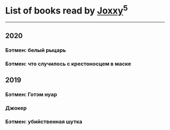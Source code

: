 # List of books read by [Joxxy](https://plus.google.com/u/0/109128632962928278575/)<sup>5</sup>
---

## 2020

### Бэтмен: белый рыцарь


### Бэтмен: что случилось с крестоносцем в маске



## 2019

### Бэтмен: Готэм нуар


### Джокер


### Бэтмен: убийственная шутка



